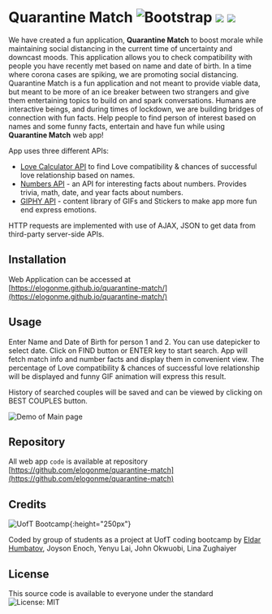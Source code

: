 # Quarantine Match ![Bootstrap](https://img.shields.io/badge/Powered%20By-gray) <img src="https://img.shields.io/badge/javascript%20-%23323330.svg?&style=for-the-badge&logo=javascript&logoColor=%23F7DF1E"/> <img src="https://img.shields.io/badge/jquery%20-%230769AD.svg?&style=for-the-badge&logo=jquery&logoColor=white"/>

  
We have created a fun application, **Quarantine Match** to boost morale while maintaining social distancing in the current time of uncertainty and downcast moods. This application allows you to check compatibility with people you have recently met based on name and date of birth. In a time where corona cases are spiking, we are promoting social distancing. Quarantine Match is a fun application and not meant to provide viable data, but meant to be more of an ice breaker between two strangers and give them entertaining topics to build on and spark conversations. Humans are interactive beings, and during times of lockdown, we are building bridges of connection with fun facts.
Help people to find person of interest based on names and some funny facts, entertain and have fun while using **Quarantine Match** web app!

App uses three different APIs:
 * [Love Calculator API](https://rapidapi.com/ajith/api/love-calculator) to find Love compatibility & chances of successful love relationship based on names.
 * [Numbers API](https://rapidapi.com/divad12/api/numbers-1) - an API for interesting facts about numbers. Provides trivia, math, date, and year facts about numbers.
 * [GIPHY API](https://developers.giphy.com/docs/api/) -  content library of GIFs and Stickers to make app more fun end express emotions.

HTTP requests are implemented with use of AJAX, JSON to get data from third-party server-side APIs.

  

## Installation

  

Web Application can be accessed at [https://elogonme.github.io/quarantine-match/](https://elogonme.github.io/quarantine-match/)

  

## Usage

  Enter Name and Date of Birth for person 1 and 2. You can use datepicker to select date. Click on FIND button or ENTER key to start search. App will fetch match info and number facts and display them in convenient view. The percentage of Love compatibility & chances of successful love relationship will be displayed and funny GIF animation will express this result. 

History of searched couples will be saved and can be viewed by clicking on BEST COUPLES button.

![Demo of Main page](assets/img/demo.gif)

  

## Repository

  

All web app `code` is available at repository [https://github.com/elogonme/quarantine-match](https://github.com/elogonme/quarantine-match)

  

## Credits

![UofT Bootcamp](https://cdn.utorontobootcamp.com/wp-content/themes/UOFT-V3.5/media/img/school_logo.svg){:height="250px"}

Coded by group of students as a project at UofT coding bootcamp by  [Eldar Humbatov](https://github.com/elogonme), Joyson Enoch, Yenyu Lai, John Okwuobi, Lina Zughaiyer

  

## License

  

This source code is available to everyone under the standard ![License: MIT](https://img.shields.io/badge/License-MIT-yellow.svg)
